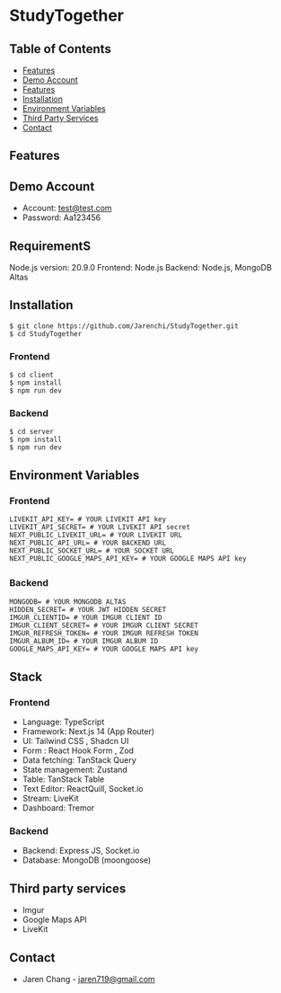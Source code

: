 # StudyTogether

## Table of Contents

- [Features](#features)
- [Demo Account](#demo-account)
- [Features](#features)
- [Installation](#installation)
- [Environment Variables](#environment-variables)
- [Third Party Services](#third-party-services)
- [Contact](#contact)

## Features

## Demo Account

- Account: test@test.com
- Password: Aa123456

## RequirementS

Node.js version: 20.9.0
Frontend: Node.js
Backend: Node.js, MongoDB Altas

## Installation

```
$ git clone https://github.com/Jarenchi/StudyTogether.git
$ cd StudyTogether
```

### Frontend

```
$ cd client
$ npm install
$ npm run dev
```

### Backend

```
$ cd server
$ npm install
$ npm run dev
```

## Environment Variables

### Frontend

```
LIVEKIT_API_KEY= # YOUR LIVEKIT API key
LIVEKIT_API_SECRET= # YOUR LIVEKIT API secret
NEXT_PUBLIC_LIVEKIT_URL= # YOUR LIVEKIT URL
NEXT_PUBLIC_API_URL= # YOUR BACKEND URL
NEXT_PUBLIC_SOCKET_URL= # YOUR SOCKET URL
NEXT_PUBLIC_GOOGLE_MAPS_API_KEY= # YOUR GOOGLE MAPS API key
```

### Backend 　

```
MONGODB= # YOUR MONGODB ALTAS
HIDDEN_SECRET= # YOUR JWT HIDDEN SECRET
IMGUR_CLIENTID= # YOUR IMGUR CLIENT ID
IMGUR_CLIENT_SECRET= # YOUR IMGUR CLIENT SECRET
IMGUR_REFRESH_TOKEN= # YOUR IMGUR REFRESH TOKEN
IMGUR_ALBUM_ID= # YOUR IMGUR ALBUM ID
GOOGLE_MAPS_API_KEY= # YOUR GOOGLE MAPS API key
```

## Stack

### Frontend

- Language: TypeScript
- Framework: Next.js 14 (App Router)
- UI: Tailwind CSS , Shadcn UI
- Form : React Hook Form , Zod
- Data fetching: TanStack Query
- State management: Zustand
- Table: TanStack Table
- Text Editor: ReactQuill, Socket.io
- Stream: LiveKit
- Dashboard: Tremor

### Backend

- Backend: Express JS, Socket.io
- Database: MongoDB (moongoose)

## Third party services

- Imgur
- Google Maps API
- LiveKit

## Contact

- Jaren Chang - jaren719@gmail.com
